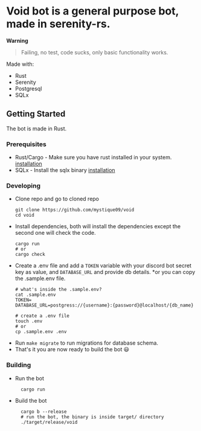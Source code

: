 # Void bot is a general purpose bot, made in serenity-rs.

**Warning**
> Failing, no test, code sucks, only basic functionality works.

Made with:
- Rust
- Serenity
- Postgresql
- SQLx

## Getting Started
The bot is made in Rust.

### Prerequisites
- Rust/Cargo - Make sure you have rust installed in your system. [installation](https://rust-lang.org/tools/install)
- SQLx - Install the sqlx binary [installation](https://github.com/launchbadge/sqlx#install)

### Developing
- Clone repo and go to cloned repo
  ```
  git clone https://github.com/mystique09/void
  cd void
  ```
- Install dependencies, both will install the dependencies except the second one will check the code.
  ```
  cargo run
  # or
  cargo check
  ```
- Create a .env file and add a `TOKEN` variable with your discord bot secret key as value, and `DATABASE_URL` and provide db details. *or you can copy the .sample.env file.
  ```
  # what's inside the .sample.env?
  cat .sample.env
  TOKEN=
  DATABASE_URL=postgress://{username}:{password}@localhost/{db_name}

  # create a .env file
  touch .env
  # or
  cp .sample.env .env
  ```
- Run `make migrate` to run migrations for database schema.
- That's it you are now ready to build the bot :smiley:

### Building
- Run the bot
  ```
    cargo run
  ```
- Build the bot
  ```
    cargo b --release
    # run the bot, the binary is inside target/ directory
    ./target/release/void
  ```